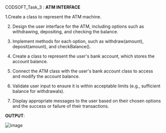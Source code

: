 CODSOFT_Task_3 : **ATM INTERFACE**

1.Create a class to represent the ATM machine.

2. Design the user interface for the ATM, including options such as withdrawing, depositing, and
checking the balance.

3. Implement methods for each option, such as withdraw(amount), deposit(amount), and
checkBalance().

4. Create a class to represent the user's bank account, which stores the account balance.

5. Connect the ATM class with the user's bank account class to access and modify the account
balance.

6. Validate user input to ensure it is within acceptable limits (e.g., sufficient balance for withdrawals).

7. Display appropriate messages to the user based on their chosen options and the success or failure
of their transactions.

**OUTPUT**:

![image](https://github.com/Kavyasri-459/CODSOFT_Task_3/assets/126965141/c265aa15-bad2-4bb3-9336-fa82c813aa36)
